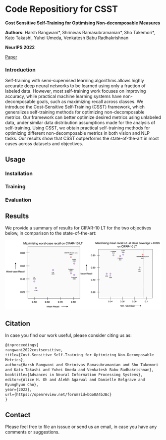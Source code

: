 # Code Repositiory for CSST
**Cost Sensitive Self-Training for Optimising Non-decomposable Measures** 

**Authors**: Harsh Rangwani*, Shrinivas Ramasubramanian*, Sho Takemori*, Kato Takashi, Yuhei Umeda, Venkatesh Babu Radhakrishnan  

**NeurIPS 2022**  

[Paper](https://openreview.net/pdf?id=bGo0A4bJBc)

### Introduction 
Self-training with semi-supervised learning algorithms allows highly accurate deep neural networks to be learned using only a fraction of labeled data. However, most self-training work focuses on improving accuracy, while practical machine learning systems have non-decomposable goals, such as maximizing recall across classes. We introduce the Cost-Sensitive Self-Training (CSST) framework, which generalizes self-training methods for optimizing non-decomposable metrics. Our framework can better optimize desired metrics using unlabeled data, under similar data distribution assumptions made for the analysis of self-training. Using CSST, we obtain practical self-training methods for optimizing different non-decomposable metrics in both vision and NLP tasks. Our results show that CSST outperforms the state-of-the-art in most cases across datasets and objectives.

## Usage

### Installation

### Training

### Evaluation

## Results
We provide a summary of results for CIFAR-10 LT for the two objectives below, in comparison to the state-of-the-art:

![Result Image](result-csst-neurips2022.png)



## Citation
In case you find our work useful, please consider citing us as:
```
@inproceedings{
rangwani2022costsensitive,
title={Cost-Sensitive Self-Training for Optimizing Non-Decomposable Metrics},
author={Harsh Rangwani and Shrinivas Ramasubramanian and Sho Takemori and Kato Takashi and Yuhei Umeda and Venkatesh Babu Radhakrishnan},
booktitle={Advances in Neural Information Processing Systems},
editor={Alice H. Oh and Alekh Agarwal and Danielle Belgrave and Kyunghyun Cho},
year={2022},
url={https://openreview.net/forum?id=bGo0A4bJBc}
}
```
## Contact
Please feel free to file an isssue or send us an email, in case you have any comments or suggestions.
